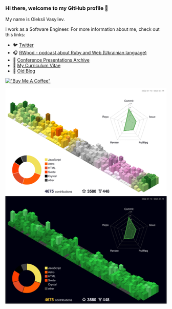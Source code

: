 ### Hi there, welcome to my GitHub profile 👋

My name is Oleksii Vasyliev. 

I work as a Software Engineer. For more information about me, check out this links:

 - :bird: [Twitter](https://twitter.com/leopard_me/)
 - :headphones: [RWpod - podcast about Ruby and Web (Ukrainian language)](https://www.rwpod.com/)
 - :notebook: [Conference Presentations Archive](https://leopard.in.ua/presentations/)
 - :scroll: [My Curriculum Vitae](https://github.com/le0pard/cv)
 - :memo: [Old Blog](https://leopard.in.ua/)

[!["Buy Me A Coffee"](https://www.buymeacoffee.com/assets/img/custom_images/orange_img.png)](https://www.buymeacoffee.com/leopard)

![profile 3d light](./profile-3d-contrib/profile-season-animate.svg#gh-light-mode-only)
![profile 3d dark](./profile-3d-contrib/profile-night-green.svg#gh-dark-mode-only)
